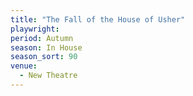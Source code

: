 ```yaml
---
title: "The Fall of the House of Usher"
playwright:
period: Autumn
season: In House
season_sort: 90
venue:
  - New Theatre
---
```

